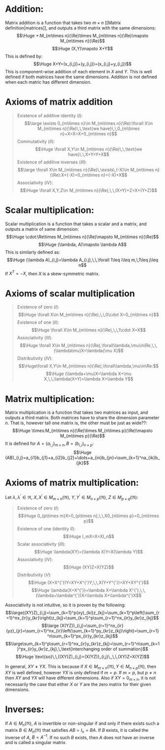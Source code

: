 
# Addition:

Matrix addition is a function that takes two $m\times n$ [[Matrix definition|matrices]], and outputs a third matrix with the same dimensions:
$$\Huge +:M_{m\times n}(\Re)\times M_{m\times n}(\Re)\mapsto M_{m\times n}(\Re)$$
$$\Huge (X,Y)\mapsto X+Y$$
This is defined by:
$$\Huge X+Y=(x_{i,j})+(y_{i,j})=(x_{i,j}+y_{i,j})$$
This is component-wise addition of each element in $X$ and $Y$. This is well defined if both matrices have the same dimensions. Addition is not defined when each matric has different dimension.

# Axioms of matrix addition

> Existence of additive identity ($I$):$$\large \exists 0_{m\times n}\in M_{m\times n}(\Re):\forall X\in M_{m\times n}(\Re)\,\,\text{we have}\,\,0_{m\times n}+X=X=X+0_{m\times n}$$
> Commutativity ($II$):$$\Huge \forall X,Y\in M_{m\times n}(\Re)\,\,\text{we have}\,\,X+Y=Y+X$$
> Existence of additive inverses ($III$):$$\large \forall X\in M_{m\times  n}(\Re)\,\exists\,(-X)\in M_{m\times n}(\Re):X+(-X)=0_{m\times n}=(-X)+X$$
> 	Associativity ($IV$):$$\Huge \forall X,Y,Z\in M_{m\times n}(\Re),\,\,(X+Y)+Z=X+(Y+Z)$$


# Scalar multiplication:

Scalar multiplication is a function that takes a scalar and a matrix, and outputs a matrix of same dimension:
$$\Huge \cdot:\Re\times M_{m\times n}(\Re)\mapsto M_{m\times n}(\Re)$$
$$\Huge (\lambda, A)\mapsto \lambda A$$
This is similarly defined as:$$\Huge (\lambda A)_{i,j}=\lambda A_{i.j},\,\,\forall 1\leq i\leq m,\,1\leq j\leq n$$
If $X^T=-X$, then $X$ is a skew-symmetric matrix.

# Axioms of scalar multiplication

> Existence of zero ($I$):$$\Huge \forall X\in M_{m\times n}(\Re),\,\,0\cdot X=0_{m\times n}$$
> Existence of one ($II$):$$\Huge \forall X\in M_{m\times n}(\Re),\,\,1\cdot X=X$$
> Associativity ($III$):$$\Huge \forall X\in M_{m\times n}(\Re),\forall\lambda,\mu\in\Re,\,\,(\lambda\mu)X=\lambda(\mu X)$$
> Distributivity ($IV$):$$\Huge\forall X,Y\in M_{m\times n}(\Re),\forall\lambda,\mu\in\Re:$$$$\Huge (\lambda+\mu)X=\lambda X+\mu X,\,\,\lambda(X+Y)=\lambda X+\lambda Y$$

# Matrix multiplication:

Matrix multiplication is a function that takes two matrices as input, and outputs a third matrix. Both matrices have to share the dimension parameter $n$. That is, however tall one matrix is, the other must be just as wide??:$$\Huge \times:M_{m\times n}(\Re)\times M_{n\times p}(\Re)\mapsto M_{m\times p}(\Re)$$
It is defined for $A=(a_{i,j})_{m\times n},B=(b_{i,j})_{n\times p}$:
$$\Huge (AB)_{i,j}=a_{i1}b_{j1}+a_{i2}b_{j2}+\dots+a_{in}b_{jn}=\sum_{k=1}^na_{ik}b_{jk}$$

# Axioms of matrix multiplication:

Let $\lambda, \lambda^{'} \in\Re$, $X, X^{'}\in M_{m\times n}(\Re)$, $Y, Y^{'}\in M_{n\times p}(\Re)$, $Z\in M_{p\times q}(\Re)$:
> Existence of zero ($I$):$$\Huge 0_{p\times m}X=0_{p\times n},\,\,X0_{n\times p}=0_{m\times p}$$
> Existence of one (identity $II$):$$\Huge I_mX=X=XI_n$$
> Scalar associativity ($III$):$$\Huge \lambda(XY)=(\lambda X)Y=X(\lambda Y)$$
> Associativity ($IV$):$$\Huge (XY)Z=X(YZ)$$
> Distributivity ($V$):$$\Huge (X+X^{'})Y=XY+X^{'}Y,\,\,X(Y+Y^{'})=XY+XY^{'}$$$$\Huge \lambda(X+X^{'})=\lambda X+\lambda X^{'},\,\,(\lambda+\lambda^{'})X=\lambda X+\lambda^{'}X$$

Associativity is not intuitive, so it is proven by the following:
$$\large((XY)Z)_{i,j}=\sum_{k=1}^p(xy)_{ki}z_{kj}=\sum_{k=1}^p\left(\sum_{r=1}^nx_{ir}y_{kr}\right)z_{kj}=\sum_{k=1}^p\sum_{r=1}^nx_{ir}y_{kr}z_{kj}$$
$$\large (X(YZ))_{i,j}=\sum_{r=1}^nx_{ir}(yz)_{jr}=\sum_{r=1}^nx_{ir}\left(\sum_{k=1}^py_{kr}z_{kj}\right)=\sum_{r=1}^n\sum_{k=1}^px_{ir}y_{kr}z_{kj}$$
$$\large\sum_{k=1}^p\sum_{r=1}^nx_{ir}y_{kr}z_{kj}=\sum_{r=1}^n\sum_{k=1}^px_{ir}y_{kr}z_{kj},\,\text{interchanging order of summation}$$
$$\Huge \text{so}\,\,((XY)Z)_{i,j}=(X(YZ))_{i,j}\,,\,\,(XY)Z=X(YZ)$$

In general, $XY\neq YX$. This is because if $X\in M_{m\times n}(\Re),\,Y\in M_{n\times p}(\Re)$, then $XY$ is well defined, however $YX$ is only defined if $m=p$. If $m=p$, but $p\neq n$ then $XY$ and $YX$ will have different dimensions. Also if $XY=0_{m\times n}$, it is not necessarily the case that either $X$ or $Y$ are the zero matrix for their given dimensions.

# Inverses:

If $A\in M_n(\Re)$, $A$ is invertible or non-singular if and only if there exists such a matrix $B\in M_n(\Re)$ that satisfies $AB=I_n=BA$. If $B$ exists, it is called the inverse of $A$, $B=A^{-1}$. If no such $B$ exists, then $A$ does not have an inverse and is called a singular matrix.